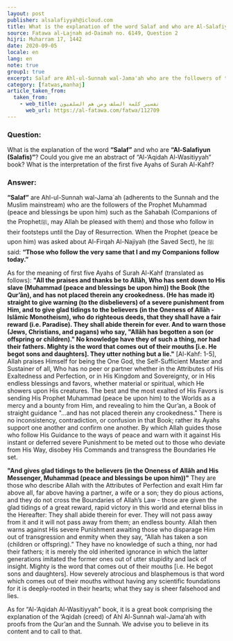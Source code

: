 ```yaml
---
layout: post
publisher: alsalafiyyah@icloud.com
title: What is the explanation of the word Salaf and who are Al-Salafiyun?
source: Fatawa al-Lajnah ad-Daimah no. 6149, Question 2
hijri: Muharram 17, 1442
date: 2020-09-05
locale: en
lang: en
note: true
group1: true
excerpt: Salaf are Ahl-ul-Sunnah wal-Jama'ah who are the followers of the Prophet Muhammad such as the Sahabah and those who follow in their footsteps until the Day of Resurrection.
category: [fatwas,manhaj]
article_taken_from: 
  taken_from:
    - web_title: تفسير كلمة السلف ومن هم السلفيون
      web_url: https://al-fatawa.com/fatwa/112709
---
```

### Question: 
What is the explanation of the word **“Salaf”** and who are **“Al-Salafiyun (Salafis)”**? Could you give me an abstract of “Al-‘Aqidah Al-Wasitiyyah” book? What is the interpretation of the first five Ayahs of Surah Al-Kahf?

### Answer: 
**“Salaf”** are Ahl-ul-Sunnah wal-Jama`ah (adherents to the Sunnah and the Muslim mainstream) who are the followers of the Prophet Muhammad (peace and blessings be upon him) such as the Sahabah (Companions of the Prophetﷺ, may Allah be pleased with them) and those who follow in their footsteps until the Day of Resurrection. When the Prophet (peace be upon him) was asked about Al-Firqah Al-Najiyah (the Saved Sect), he ﷺ said: **“Those who follow the very same that I and my Companions follow today.”**

As for the meaning of first five Ayahs of Surah Al-Kahf (translated as follows): **"All the praises and thanks be to Allâh, Who has sent down to His slave (Muhammad (peace and blessings be upon him)) the Book (the Qur’ân), and has not placed therein any crookedness. (He has made it) straight to give warning (to the disbelievers) of a severe punishment from Him, and to give glad tidings to the believers (in the Oneness of Allâh - Islâmic Monotheism), who do righteous deeds, that they shall have a fair reward (i.e. Paradise). They shall abide therein for ever. And to warn those (Jews, Christians, and pagans) who say, "Allâh has begotten a son (or offspring or children)." No knowledge have they of such a thing, nor had their fathers. Mighty is the word that comes out of their mouths [i.e. He begot sons and daughters]. They utter nothing but a lie."** [Al-Kahf: 1-5], Allah praises Himself for being the One God, the Self-Sufficient Master and Sustainer of all, Who has no peer or partner whether in the Attributes of His Exaltedness and Perfection, or in His Kingdom and Sovereignty, or in His endless blessings and favors, whether material or spiritual, which He showers upon His creatures. The best and the most exalted of His Favors is sending His Prophet Muhammad (peace be upon him) to the Worlds as a mercy and a bounty from Him, and revealing to him the Qur’an, a Book of straight guidance "...and has not placed therein any crookedness." There is no inconsistency, contradiction, or confusion in that Book; rather its Ayahs support one another and confirm one another. By which Allah guides those who follow His Guidance to the ways of peace and warn with it against His instant or deferred severe Punishment to be meted out to those who deviate from His Way, disobey His Commands and transgress the Boundaries He set.

**"And gives glad tidings to the believers (in the Oneness of Allâh and His Messenger, Muhammad (peace and blessings be upon him))"** They are those who describe Allah with the Attributes of Perfection and exalt Him far above all, far above having a partner, a wife or a son; they do pious actions, and they do not cross the Boundaries of Allah’s Law - those are given the glad tidings of a great reward, rapid victory in this world and eternal bliss in the Hereafter: They shall abide therein for ever. They will not pass away from it and it will not pass away from them; an endless bounty. Allah then warns against His severe Punishment awaiting those who disparage Him out of transgression and enmity when they say, “Allah has taken a son (children or offspring).” They have no knowledge of such a thing, nor had their fathers; it is merely the old inherited ignorance in which the latter generations imitated the former ones out of utter stupidity and lack of insight. Mighty is the word that comes out of their mouths [i.e. He begot sons and daughters]. How severely atrocious and blasphemous is that word which comes out of their mouths without having any scientific foundations for it is deeply-rooted in their hearts; what they say is sheer falsehood and lies. 

As for “Al-‘Aqidah Al-Wasitiyyah” book, it is a great book comprising the explanation of the ‘Aqidah (creed) of Ahl Al-Sunnah wal-Jama‘ah with proofs from the Qur’an and the Sunnah. We advise you to believe in its content and to call to that.
